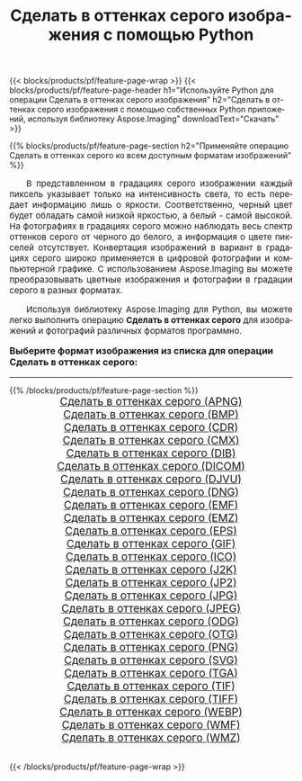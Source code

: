 ﻿---
title: Сделать в оттенках серого изображения с помощью Python 
weight: 3920
url: /ru/python-net/grayscale/ 
lang: ru
langdirlevel: 2
locales: zh-hans,ja,it,ru,de,es,fr,nl,id,lt,pl,pt,vi,tr,ko,zh-hant,ar,hi,th,sv,cs,uk,he
description: Применяйте библиотеку Aspose.Imaging, чтобы Сделать в оттенках серого изображения и фотографии используя собственные Python приложения и серверные API.
---

{{< blocks/products/pf/feature-page-wrap >}}
{{< blocks/products/pf/feature-page-header h1="Используйте Python для операции Сделать в оттенках серого изображения" h2="Сделать в оттенках серого изображения с помощью собственных Python приложений, используя библиотеку Aspose.Imaging" downloadText="Скачать" >}}


{{% blocks/products/pf/feature-page-section  h2="Применяйте операцию Сделать в оттенках серого ко всем доступным форматам изображений" %}}
<p align="justify" style="text-indent:2em;font-size:15px;">
В представленном в градациях серого изображении каждый пиксель указывает только на интенсивность света, то есть передает информацию лишь о яркости. Соответственно, черный цвет будет обладать самой низкой яркостью, а белый - самой высокой. На фотографиях в градациях серого можно наблюдать весь спектр оттенков серого от черного до белого, а информация о цвете пикселей отсутствует. Конвертация изображений в вариант в градациях серого широко применяется в цифровой фотографии и компьютерной графике. С использованием Aspose.Imaging вы можете преобразовывать цветные изображения и фотографии в градации серого в разных форматах.
</p>
<p align="justify" style="text-indent:2em;font-size:15px;">
Используя библиотеку Aspose.Imaging для Python, вы можете легко выполнить операцию <b>Сделать в оттенках серого</b> для изображений и фотографий различных форматов программно.
</p>
<h3 style="margin-top:16px;">
Выберите формат изображения из списка для операции Сделать в оттенках серого:
</h3>
<hr/>
{{% /blocks/products/pf/feature-page-section %}}
<div class="container-fluid productfamilypage bg-gray">
    <div class="convertypes bg-gray agp-content section">
        <div class="container">
		<div class="row other-converters" style="gap: 10px;font-size: 19px;text-align:center;">
		    <div class='col-md-3 other-converter remove-lp remove-rp'><a href="/imaging/ru/python-net/grayscale/apng/" style="padding:15px;">Сделать в оттенках серого (APNG)</a></div><div class='col-md-3 other-converter remove-lp remove-rp'><a href="/imaging/ru/python-net/grayscale/bmp/" style="padding:15px;">Сделать в оттенках серого (BMP)</a></div><div class='col-md-3 other-converter remove-lp remove-rp'><a href="/imaging/ru/python-net/grayscale/cdr/" style="padding:15px;">Сделать в оттенках серого (CDR)</a></div><div class='col-md-3 other-converter remove-lp remove-rp'><a href="/imaging/ru/python-net/grayscale/cmx/" style="padding:15px;">Сделать в оттенках серого (CMX)</a></div><div class='col-md-3 other-converter remove-lp remove-rp'><a href="/imaging/ru/python-net/grayscale/dib/" style="padding:15px;">Сделать в оттенках серого (DIB)</a></div><div class='col-md-3 other-converter remove-lp remove-rp'><a href="/imaging/ru/python-net/grayscale/dicom/" style="padding:15px;">Сделать в оттенках серого (DICOM)</a></div><div class='col-md-3 other-converter remove-lp remove-rp'><a href="/imaging/ru/python-net/grayscale/djvu/" style="padding:15px;">Сделать в оттенках серого (DJVU)</a></div><div class='col-md-3 other-converter remove-lp remove-rp'><a href="/imaging/ru/python-net/grayscale/dng/" style="padding:15px;">Сделать в оттенках серого (DNG)</a></div><div class='col-md-3 other-converter remove-lp remove-rp'><a href="/imaging/ru/python-net/grayscale/emf/" style="padding:15px;">Сделать в оттенках серого (EMF)</a></div><div class='col-md-3 other-converter remove-lp remove-rp'><a href="/imaging/ru/python-net/grayscale/emz/" style="padding:15px;">Сделать в оттенках серого (EMZ)</a></div><div class='col-md-3 other-converter remove-lp remove-rp'><a href="/imaging/ru/python-net/grayscale/eps/" style="padding:15px;">Сделать в оттенках серого (EPS)</a></div><div class='col-md-3 other-converter remove-lp remove-rp'><a href="/imaging/ru/python-net/grayscale/gif/" style="padding:15px;">Сделать в оттенках серого (GIF)</a></div><div class='col-md-3 other-converter remove-lp remove-rp'><a href="/imaging/ru/python-net/grayscale/ico/" style="padding:15px;">Сделать в оттенках серого (ICO)</a></div><div class='col-md-3 other-converter remove-lp remove-rp'><a href="/imaging/ru/python-net/grayscale/j2k/" style="padding:15px;">Сделать в оттенках серого (J2K)</a></div><div class='col-md-3 other-converter remove-lp remove-rp'><a href="/imaging/ru/python-net/grayscale/jp2/" style="padding:15px;">Сделать в оттенках серого (JP2)</a></div><div class='col-md-3 other-converter remove-lp remove-rp'><a href="/imaging/ru/python-net/grayscale/jpg/" style="padding:15px;">Сделать в оттенках серого (JPG)</a></div><div class='col-md-3 other-converter remove-lp remove-rp'><a href="/imaging/ru/python-net/grayscale/jpeg/" style="padding:15px;">Сделать в оттенках серого (JPEG)</a></div><div class='col-md-3 other-converter remove-lp remove-rp'><a href="/imaging/ru/python-net/grayscale/odg/" style="padding:15px;">Сделать в оттенках серого (ODG)</a></div><div class='col-md-3 other-converter remove-lp remove-rp'><a href="/imaging/ru/python-net/grayscale/otg/" style="padding:15px;">Сделать в оттенках серого (OTG)</a></div><div class='col-md-3 other-converter remove-lp remove-rp'><a href="/imaging/ru/python-net/grayscale/png/" style="padding:15px;">Сделать в оттенках серого (PNG)</a></div><div class='col-md-3 other-converter remove-lp remove-rp'><a href="/imaging/ru/python-net/grayscale/svg/" style="padding:15px;">Сделать в оттенках серого (SVG)</a></div><div class='col-md-3 other-converter remove-lp remove-rp'><a href="/imaging/ru/python-net/grayscale/tga/" style="padding:15px;">Сделать в оттенках серого (TGA)</a></div><div class='col-md-3 other-converter remove-lp remove-rp'><a href="/imaging/ru/python-net/grayscale/tif/" style="padding:15px;">Сделать в оттенках серого (TIF)</a></div><div class='col-md-3 other-converter remove-lp remove-rp'><a href="/imaging/ru/python-net/grayscale/tiff/" style="padding:15px;">Сделать в оттенках серого (TIFF)</a></div><div class='col-md-3 other-converter remove-lp remove-rp'><a href="/imaging/ru/python-net/grayscale/webp/" style="padding:15px;">Сделать в оттенках серого (WEBP)</a></div><div class='col-md-3 other-converter remove-lp remove-rp'><a href="/imaging/ru/python-net/grayscale/wmf/" style="padding:15px;">Сделать в оттенках серого (WMF)</a></div><div class='col-md-3 other-converter remove-lp remove-rp'><a href="/imaging/ru/python-net/grayscale/wmz/" style="padding:15px;">Сделать в оттенках серого (WMZ)</a></div>
                </div>
        </div>
    </div>
</div>
<br/>

{{< /blocks/products/pf/feature-page-wrap >}}

